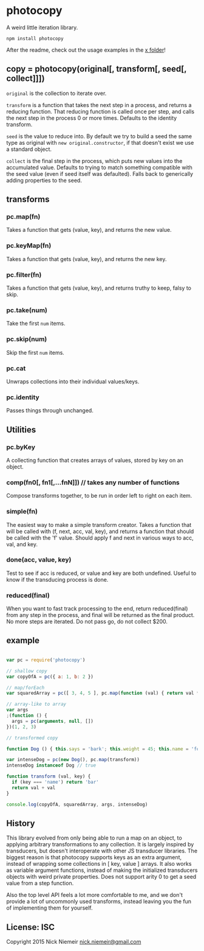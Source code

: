# photocopy

A weird little iteration library.

`npm install photocopy`

After the readme, check out the usage examples in the [x folder](x)!

## copy = photocopy(original[, transform[, seed[, collect]]])

`original` is the collection to iterate over.

`transform` is a function that takes the next step in a process, and
returns a reducing function. That reducing function is called
once per step, and calls the next step in the process 0 or more times.
Defaults to the identity transform.

`seed` is the value to reduce into.  By default we try to build a seed
the same type as original with `new original.constructor`, if that
doesn't exist we use a standard object.

`collect` is the final step in the process, which puts new values into
the accumulated value. Defaults to trying to match something compatible
with the seed value (even if seed itself was defaulted). Falls back to
generically adding properties to the seed.

## transforms

### pc.map(fn)

Takes a function that gets (value, key), and returns the new value.

### pc.keyMap(fn)

Takes a function that gets (value, key), and returns the new key.

### pc.filter(fn)

Takes a function that gets (value, key), and returns truthy to keep, falsy
to skip.

### pc.take(num)

Take the first `num` items.

### pc.skip(num)

Skip the first `num` items.

### pc.cat

Unwraps collections into their individual values/keys.

### pc.identity

Passes things through unchanged.

## Utilities

### pc.byKey

A collecting function that creates arrays of values, stored
by key on an object.

### comp(fn0[, fn1[,...fnN]]) // takes any number of functions

Compose transforms together, to be run in order left to right on
each item.

### simple(fn)

The easiest way to make a simple transform creator. Takes a function
that will be called with (f, next, acc, val, key), and returns a
function that should be called with the 'f' value. Should apply f and
next in various ways to acc, val, and key.

### done(acc, value, key)

Test to see if acc is reduced, or value and key are both undefined.
Useful to know if the transducing process is done.

### reduced(final)

When you want to fast track processing to the end, return reduced(final)
from any step in the process, and final will be returned as the final
product. No more steps are iterated. Do not pass go, do not collect
$200.

## example

```javascript

var pc = require('photocopy')

// shallow copy
var copyOfA = pc({ a: 1, b: 2 })

// map/forEach
var squaredArray = pc([ 3, 4, 5 ], pc.map(function (val) { return val * val }))

// array-like to array
var args
;(function () {
  args = pc(arguments, null, [])
})(1, 2, 3)

// transformed copy

function Dog () { this.says = 'bark'; this.weight = 45; this.name = 'foo' }

var intenseDog = pc(new Dog(), pc.map(transform))
intenseDog instanceof Dog // true

function transform (val, key) {
  if (key === 'name') return 'bar'
  return val + val
}

console.log(copyOfA, squaredArray, args, intenseDog)

```

## History

This library evolved from only being able to run a map on an object, to
applying arbitrary transformations to any collection. It is largely
inspired by transducers, but doesn't interoperate with other JS transducer
libraries. The biggest reason is that photocopy supports keys as an extra
argument, instead of wrapping some collections in [ key, value ] arrays. It
also works as variable argument functions, instead of making the initialized
transducers objects with weird private properties. Does not support arity
0 to get a seed value from a step function.

Also the top level API feels a lot more comfortable to me, and we don't provide
a lot of uncommonly used transforms, instead leaving you the fun of
implementing them for yourself.

## License: ISC

Copyright 2015 Nick Niemeir <nick.niemeir@gmail.com>

